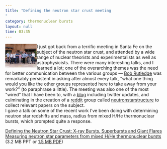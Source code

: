 ```yaml
---
title: "Defining the neutron star crust meeting
"
category: thermonuclear bursts
layout: null
time: 03:35
---
```

<!-- header generated from blosxom format post; make_header.pl 23.1.2022 -->
<p>
<!-- created by convert.pl on Mon Jan 30 02:08:36 EST 2012 -->
<!-- converted from ../2009/05/defining-neutron-star-crust-meeting.html -->
<!-- Post timestamp Monday, May 25, 2009 11:35 AM -->
<!-- touch -t 200905251135 -->
<!--  Labels: 2009, meetings, thermonuclear bursts -->
      <a href="http://crust09.blogspot.com/2009/05/at-crust09-x-ray-bursters.html#comments"><img src="images/CRUST09 bursters.JPG" width="100" align="left"></a>I just got back from a terrific meeting in Santa Fe on the subject of the neutron star crust, and attended by a wide range of nuclear theorists and experimentalists as well as astrophysicists. There were many interesting talks, and I learned a lot; one of the overarching themes was the need for better communication between the various groups &mdash; <a href="http://www.physics.mcgill.ca/~rutledge/">Bob Rutledge</a> was remarkably persistent in asking after almost every talk, "what one thing would you like the other groups represented here to take away from your work?" (to paraphrase a little). The meeting was also one of the most "wired" that I have been to, with a <a href="http://crust09.blogspot.com/">blog</a> including twitter updates, and culminating in the creation of a <a href="http://reddit.com">reddit</a> group called <a href="http://www.reddit.com/r/neutronstarstructure">neutronstarstructure</a> to collect relevant papers on the subject.<br>
I gave a talk on some of the recent work I've been doing with determining neutron star redshifts and mass, radius from mixed H/He thermonuclear bursts, which prompted quite a response.
<p>
<a href="http://dualcore.physics.mcgill.ca/CRUST09/">Defining the Neutron Star Crust: X-ray Bursts, Superbursts and Giant Flares</a><br>
<a href="http://users.monash.edu.au/~dgallow/docs/CRUST09, Santa Fe.ppt">Measuring neutron star parameters from mixed H/He thermonuclear bursts</a> (3.2 MB PPT or <a href="http://users.monash.edu.au/~dgallow/docs/CRUST09, Santa Fe.pdf">1.5 MB PDF</a>)
